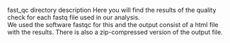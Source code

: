 fast_qc directory description 
Here you will find the results of the quality check for each fastq file used in our analysis.  
We used the software fastqc for this and the output consist of a html file with the results.
There is also a zip-compressed version of the output file.
